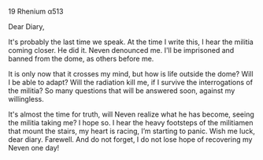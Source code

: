 19 Rhenium α513

Dear Diary,

It's probably the last time we speak. At the time I write this, I hear the militia coming closer. He did it. Neven denounced me. I'll be imprisoned and banned from the dome, as others before me.

It is only now that it crosses my mind, but how is life outside the dome? Will I be able to adapt? Will the radiation kill me, if I survive the interrogations of the militia? So many questions that will be answered soon, against my willingless.

It's almost the time for truth, will Neven realize what he has become, seeing the militia taking me? I hope so. I hear the heavy footsteps of the militiamen that mount the stairs, my heart is racing, I’m starting to panic. Wish me luck, dear diary. Farewell. And do not forget, I do not lose hope of recovering my Neven one day!
